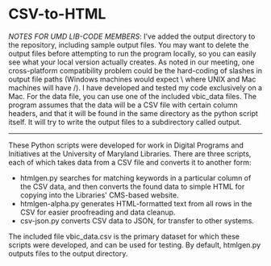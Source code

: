 CSV-to-HTML
===========

_NOTES FOR UMD LIB-CODE MEMBERS_: I've added the output directory to the repository, including sample output files.  You may want to delete the output files before attempting to run the program locally, so you can easily see what your local version actually creates. As noted in our meeting, one cross-platform compatibility problem could be the hard-coding of slashes in output file paths (Windows machines would expect \ where UNIX and Mac machines will have /).  I have developed and tested my code exclusively on a Mac.  For the data file, you can use one of the included vbic_data files.  The program assumes that the data will be a CSV file with certain column headers, and that it will be found in the same directory as the python script itself.  It will try to write the output files to a subdirectory called output.

------------------------

These Python scripts were developed for work in Digital Programs and Initiatives at the University of Maryland Libraries. There are three scripts, each of which takes data from a CSV file and converts it to another form:

* htmlgen.py searches for matching keywords in a particular column of the CSV data, and then converts the found data to simple HTML for copying into the Libraries' CMS-based website.  
* htmlgen-alpha.py generates HTML-formatted text from all rows in the CSV for easier proofreading and data cleanup.  
* csv-json.py converts CSV data to JSON, for transfer to other systems.

The included file vbic_data.csv is the primary dataset for which these scripts were developed, and can be used for testing.  By default, htmlgen.py outputs files to the output directory.

